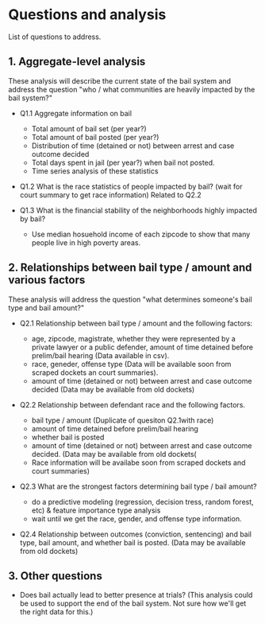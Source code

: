 # Questions and analysis
List of questions to address.

## 1. Aggregate-level analysis
These analysis will describe the current state of the bail system and address the question "who / what communities are heavily impacted by the bail system?"

- Q1.1 Aggregate information on bail
	* Total amount of bail set (per year?)
	* Total amount of bail posted (per year?)
	* Distribution of time (detained or not) between arrest and case outcome decided
	* Total days spent in jail (per year?) when bail not posted. 
	* Time series analysis of these statistics

- Q1.2 What is the race statistics of people impacted by bail? (wait for court summary to get race information) Related to Q2.2

- Q1.3 What is the financial stability of the neighborhoods highly impacted by bail? 
	* Use median hosuehold income of each zipcode to show that many people live in high poverty areas.

## 2. Relationships between bail type / amount and various factors 
These analysis will address the question "what determines someone's bail type and bail amount?" 

- Q2.1 Relationship between bail type / amount and the following factors: 
	-  age, zipcode, magistrate, whether they were represented by a private lawyer or a public defender, amount of time detained before prelim/bail hearing (Data available in csv).
	- race, geneder, offense type (Data will be available soon from scraped dockets an court summaries).
	- amount of time (detained or not) between arrest and case outcome decided (Data may be available from old dockets)

- Q2.2 Relationship between defendant race and the following factors. 
	* bail type / amount (Duplicate of quesiton Q2.1with race)
	* amount of time detained before prelim/bail hearing
	* whether bail is posted
	* amount of time (detained or not) between arrest and case outcome decided. (Data may be available from old dockets(
	* Race information will be availabe soon from scraped dockets and court summaries)

- Q2.3 What are the strongest factors determining bail type / bail amount? 
	* do a predictive modeling (regression, decision tress, random forest, etc) & feature importance type analysis
	* wait until we get the race, gender, and offense type information.

- Q2.4 Relationship between outcomes (conviction, sentencing) and bail type, bail amount, and whether bail is posted. (Data may be available from old dockets) 

## 3. Other questions
* Does bail actually lead to better presence at trials? (This analysis could be used to support the end of the bail system. Not sure how we'll get the right data for this.) 
